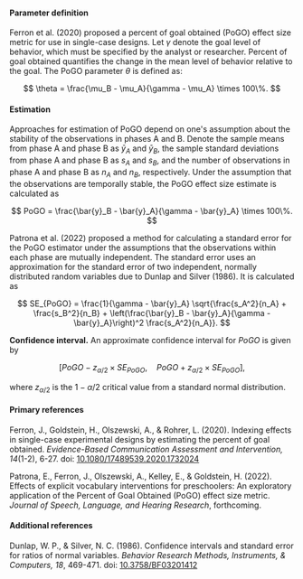 #### Parameter definition 

Ferron et al. (2020) proposed a percent of goal obtained (PoGO) effect size metric for use in single-case designs. Let $\gamma$ denote the goal level of behavior, which must be specified by the analyst or researcher. Percent of goal obtained quantifies the change in the mean level of behavior relative to the goal. The PoGO parameter $\theta$ is defined as:

$$
\theta = \frac{\mu_B - \mu_A}{\gamma - \mu_A} \times 100\%.
$$

#### Estimation


Approaches for estimation of PoGO depend on one's assumption about the stability of the observations in phases A and B. Denote the sample means from phase A and phase B as $\bar{y}_A$ and $\bar{y}_B$, the sample standard deviations from phase A and phase B as $s_A$ and $s_B$, and the number of observations in phase A and phase B as $n_A$ and $n_B$, respectively. Under the assumption that the observations are temporally stable, the PoGO effect size estimate is calculated as

$$
PoGO = \frac{\bar{y}_B - \bar{y}_A}{\gamma - \bar{y}_A} \times 100\%.
$$

Patrona et al. (2022) proposed a method for calculating a standard error for the PoGO estimator under the assumptions that the observations within each phase are mutually independent. The standard error uses an approximation for the standard error of two independent, normally distributed random variables due to Dunlap and Silver (1986). It is calculated as

$$
SE_{PoGO} = \frac{1}{\gamma - \bar{y}_A} \sqrt{\frac{s_A^2}{n_A} + \frac{s_B^2}{n_B} + \left(\frac{\bar{y}_B - \bar{y}_A}{\gamma - \bar{y}_A}\right)^2 \frac{s_A^2}{n_A}}.
$$

__Confidence interval.__ An approximate confidence interval for $PoGO$ is given by 

$$
[PoGO - z_{\alpha / 2} \times SE_{PoGO},\quad PoGO + z_{\alpha / 2} \times SE_{PoGO}],
$$

where $z_{\alpha / 2}$ is the $1 - \alpha / 2$ critical value from a standard normal distribution. 

#### Primary references

Ferron, J., Goldstein, H., Olszewski, A., & Rohrer, L. (2020). Indexing effects in single-case experimental designs by estimating the percent of goal obtained. _Evidence-Based Communication Assessment and Intervention, 14_(1-2), 6-27. doi: [10.1080/17489539.2020.1732024](https://doi.org/10.1080/17489539.2020.1732024)

Patrona, E., Ferron, J., Olszewski, A., Kelley, E., & Goldstein, H. (2022). Effects of explicit vocabulary interventions for preschoolers: An exploratory application of the Percent of Goal Obtained (PoGO) effect size metric. _Journal of Speech, Language, and Hearing Research_, forthcoming.

#### Additional references

Dunlap, W. P., & Silver, N. C. (1986). Confidence intervals and standard error for ratios of normal variables. _Behavior Research Methods, Instruments, & Computers, 18_, 469-471. doi: [10.3758/BF03201412](https://doi.org/10.3758/BF03201412)

